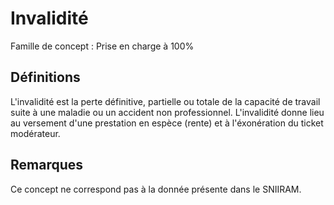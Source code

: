 # Invalidité 
<!-- SPDX-License-Identifier: MPL-2.0 -->

Famille de concept : Prise en charge à 100%

## Définitions

L'invalidité est la perte définitive, partielle ou totale de la capacité de travail suite à une maladie ou un accident non professionnel.
L'invalidité donne lieu au versement d'une prestation en espèce (rente) et à l'éxonération du ticket modérateur.

## Remarques

Ce concept ne correspond pas à la donnée présente dans le SNIIRAM.

